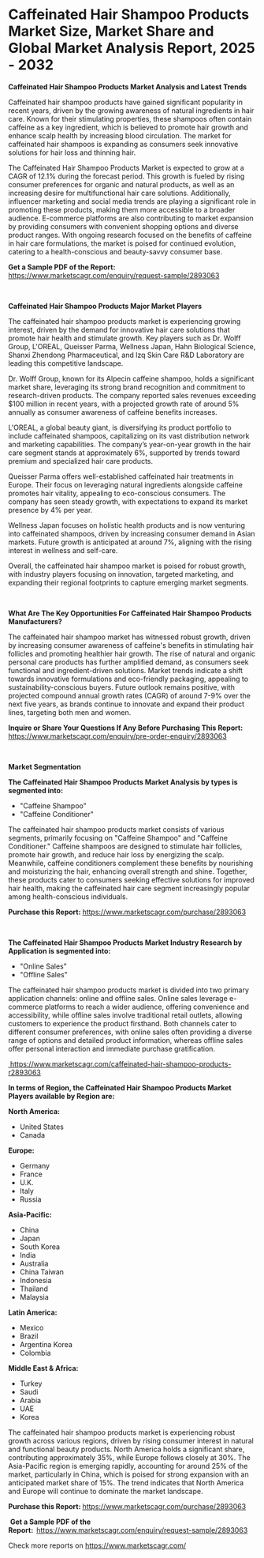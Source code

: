 <p><h1>Caffeinated Hair Shampoo Products Market Size, Market Share and Global Market Analysis Report, 2025 - 2032</h1></p><p><strong>Caffeinated Hair Shampoo Products Market Analysis and Latest Trends</strong></p>
<p><p>Caffeinated hair shampoo products have gained significant popularity in recent years, driven by the growing awareness of natural ingredients in hair care. Known for their stimulating properties, these shampoos often contain caffeine as a key ingredient, which is believed to promote hair growth and enhance scalp health by increasing blood circulation. The market for caffeinated hair shampoos is expanding as consumers seek innovative solutions for hair loss and thinning hair.</p><p>The Caffeinated Hair Shampoo Products Market is expected to grow at a CAGR of 12.1% during the forecast period. This growth is fueled by rising consumer preferences for organic and natural products, as well as an increasing desire for multifunctional hair care solutions. Additionally, influencer marketing and social media trends are playing a significant role in promoting these products, making them more accessible to a broader audience. E-commerce platforms are also contributing to market expansion by providing consumers with convenient shopping options and diverse product ranges. With ongoing research focused on the benefits of caffeine in hair care formulations, the market is poised for continued evolution, catering to a health-conscious and beauty-savvy consumer base.</p></p>
<p><strong>Get a Sample PDF of the Report:&nbsp;</strong> <a href="https://www.marketscagr.com/enquiry/request-sample/2893063?utm_campaign=2650&utm_medium=2&utm_source=Github&utm_content=ia&utm_term=15032025&utm_id=caffeinated-hair-shampoo-products">https://www.marketscagr.com/enquiry/request-sample/2893063</a></p>
<p>&nbsp;</p>
<p><strong>Caffeinated Hair Shampoo Products Major Market Players</strong></p>
<p><p>The caffeinated hair shampoo products market is experiencing growing interest, driven by the demand for innovative hair care solutions that promote hair health and stimulate growth. Key players such as Dr. Wolff Group, L'OREAL, Queisser Parma, Wellness Japan, Hahn Biological Science, Shanxi Zhendong Pharmaceutical, and lzq Skin Care R&D Laboratory are leading this competitive landscape.</p><p>Dr. Wolff Group, known for its Alpecin caffeine shampoo, holds a significant market share, leveraging its strong brand recognition and commitment to research-driven products. The company reported sales revenues exceeding $100 million in recent years, with a projected growth rate of around 5% annually as consumer awareness of caffeine benefits increases. </p><p>L'OREAL, a global beauty giant, is diversifying its product portfolio to include caffeinated shampoos, capitalizing on its vast distribution network and marketing capabilities. The company’s year-on-year growth in the hair care segment stands at approximately 6%, supported by trends toward premium and specialized hair care products. </p><p>Queisser Parma offers well-established caffeinated hair treatments in Europe. Their focus on leveraging natural ingredients alongside caffeine promotes hair vitality, appealing to eco-conscious consumers. The company has seen steady growth, with expectations to expand its market presence by 4% per year.</p><p>Wellness Japan focuses on holistic health products and is now venturing into caffeinated shampoos, driven by increasing consumer demand in Asian markets. Future growth is anticipated at around 7%, aligning with the rising interest in wellness and self-care.</p><p>Overall, the caffeinated hair shampoo market is poised for robust growth, with industry players focusing on innovation, targeted marketing, and expanding their regional footprints to capture emerging market segments.</p></p>
<p>&nbsp;</p>
<p><strong>What Are The Key Opportunities For Caffeinated Hair Shampoo Products Manufacturers?</strong></p>
<p><p>The caffeinated hair shampoo market has witnessed robust growth, driven by increasing consumer awareness of caffeine's benefits in stimulating hair follicles and promoting healthier hair growth. The rise of natural and organic personal care products has further amplified demand, as consumers seek functional and ingredient-driven solutions. Market trends indicate a shift towards innovative formulations and eco-friendly packaging, appealing to sustainability-conscious buyers. Future outlook remains positive, with projected compound annual growth rates (CAGR) of around 7-9% over the next five years, as brands continue to innovate and expand their product lines, targeting both men and women.</p></p>
<p><strong>Inquire or Share Your Questions If Any Before Purchasing This Report:</strong> <a href="https://www.marketscagr.com/enquiry/pre-order-enquiry/2893063?utm_campaign=2650&utm_medium=2&utm_source=Github&utm_content=ia&utm_term=15032025&utm_id=caffeinated-hair-shampoo-products">https://www.marketscagr.com/enquiry/pre-order-enquiry/2893063</a></p>
<p>&nbsp;</p>
<p><strong>Market Segmentation</strong></p>
<p><strong>The Caffeinated Hair Shampoo Products Market Analysis by types is segmented into:</strong></p>
<p><ul><li>"Caffeine Shampoo"</li><li>"Caffeine Conditioner"</li></ul></p>
<p><p>The caffeinated hair shampoo products market consists of various segments, primarily focusing on "Caffeine Shampoo" and "Caffeine Conditioner." Caffeine shampoos are designed to stimulate hair follicles, promote hair growth, and reduce hair loss by energizing the scalp. Meanwhile, caffeine conditioners complement these benefits by nourishing and moisturizing the hair, enhancing overall strength and shine. Together, these products cater to consumers seeking effective solutions for improved hair health, making the caffeinated hair care segment increasingly popular among health-conscious individuals.</p></p>
<p><strong>Purchase this Report:&nbsp;</strong><a href="https://www.marketscagr.com/purchase/2893063?utm_campaign=2650&utm_medium=2&utm_source=Github&utm_content=ia&utm_term=15032025&utm_id=caffeinated-hair-shampoo-products">https://www.marketscagr.com/purchase/2893063</a></p>
<p>&nbsp;</p>
<p><strong>The Caffeinated Hair Shampoo Products Market Industry Research by Application is segmented into:</strong></p>
<p><ul><li>"Online Sales"</li><li>"Offline Sales"</li></ul></p>
<p><p>The caffeinated hair shampoo products market is divided into two primary application channels: online and offline sales. Online sales leverage e-commerce platforms to reach a wider audience, offering convenience and accessibility, while offline sales involve traditional retail outlets, allowing customers to experience the product firsthand. Both channels cater to different consumer preferences, with online sales often providing a diverse range of options and detailed product information, whereas offline sales offer personal interaction and immediate purchase gratification.</p></p>
<p><a href="https://www.marketscagr.com/caffeinated-hair-shampoo-products-r2893063?utm_campaign=2650&utm_medium=2&utm_source=Github&utm_content=ia&utm_term=15032025&utm_id=caffeinated-hair-shampoo-products">&nbsp;https://www.marketscagr.com/caffeinated-hair-shampoo-products-r2893063</a></p>
<p><strong>In terms of Region, the Caffeinated Hair Shampoo Products Market Players available by Region are:</strong></p>
<p>
    <p> <strong> North America: </strong>
        <ul>
            <li>United States</li>
            <li>Canada</li>
        </ul>
        </p> 
    <p> <strong> Europe: </strong>
        <ul>
            <li>Germany</li>
            <li>France</li>
            <li>U.K.</li>
            <li>Italy</li>
            <li>Russia</li>
        </ul>
        </p> 
    <p> <strong> Asia-Pacific: </strong>
        <ul>
            <li>China</li>
            <li>Japan</li>
            <li>South Korea</li>
            <li>India</li>
            <li>Australia</li>
            <li>China Taiwan</li>
            <li>Indonesia</li>
            <li>Thailand</li>
            <li>Malaysia</li>
        </ul>
        </p> 
    <p> <strong> Latin America: </strong>
        <ul>
            <li>Mexico</li>
            <li>Brazil</li>
            <li>Argentina Korea</li>
            <li>Colombia</li>
        </ul>
        </p> 
    <p> <strong> Middle East & Africa: </strong>
        <ul>
            <li>Turkey</li>
            <li>Saudi</li>
            <li>Arabia</li>
            <li>UAE</li>
            <li>Korea</li>
        </ul>
    </p>
    </p>
<p><p>The caffeinated hair shampoo products market is experiencing robust growth across various regions, driven by rising consumer interest in natural and functional beauty products. North America holds a significant share, contributing approximately 35%, while Europe follows closely at 30%. The Asia-Pacific region is emerging rapidly, accounting for around 25% of the market, particularly in China, which is poised for strong expansion with an anticipated market share of 15%. The trend indicates that North America and Europe will continue to dominate the market landscape.</p></p>
<p><strong>Purchase this Report: </strong><a href="https://www.marketscagr.com/purchase/2893063?utm_campaign=2650&utm_medium=2&utm_source=Github&utm_content=ia&utm_term=15032025&utm_id=caffeinated-hair-shampoo-products">https://www.marketscagr.com/purchase/2893063</a></p>
<p>&nbsp;<strong>Get a Sample PDF of the Report:&nbsp;&nbsp;</strong><a href="https://www.marketscagr.com/enquiry/request-sample/2893063?utm_campaign=2650&utm_medium=2&utm_source=Github&utm_content=ia&utm_term=15032025&utm_id=caffeinated-hair-shampoo-products">https://www.marketscagr.com/enquiry/request-sample/2893063</a></p>
<p><strong></strong></p>
<p>Check more reports on <a href="https://www.marketscagr.com/?utm_campaign=2650&utm_medium=2&utm_source=Github&utm_content=ia&utm_term=15032025&utm_id=caffeinated-hair-shampoo-products">https://www.marketscagr.com/</a></p>